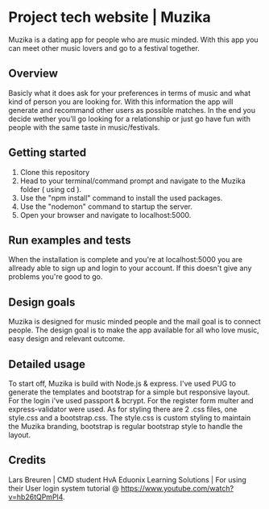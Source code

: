 # Project tech website | Muzika
Muzika is a dating app for people who are music minded.
With this app you can meet other music lovers and go to a festival together.

## Overview
Basicly what it does ask for your preferences in terms of music and what kind of person you are looking for.
With this information the app will generate and recommand other users as possible matches.
In the end you decide wether you'll go looking for a relationship or just go have fun with people with the same taste in music/festivals.

## Getting started
1. Clone this repository
2. Head to your terminal/command prompt and navigate to the Muzika folder ( using cd ).
3. Use the "npm install" command to install the used packages.
4. Use the "nodemon" command to startup the server.
5. Open your browser and navigate to localhost:5000.

## Run examples and tests
When the installation is complete and you're at localhost:5000 you are allready able to sign up and login to your account.
If this doesn't give any problems you're good to go. 

## Design goals
Muzika is designed for music minded people and the mail goal is to connect people. The design goal is to make the app available for all who love music, easy design and relevant outcome.

## Detailed usage 
To start off, Muzika is build with Node.js & express. I've used PUG to generate the templates and bootstrap for a simple but responsive layout. For the login  i've used passport & bcrypt. For the register form multer and express-validator were used.
As for styling there are 2 .css files, one style.css and a bootstrap.css. 
The style.css is custom styling to maintain the Muzika branding, bootstrap is regular bootstrap style to handle the layout.

## Credits
Lars Breuren | CMD student HvA
Eduonix Learning Solutions | For using their User login system tutorial @ https://www.youtube.com/watch?v=hb26tQPmPl4.


